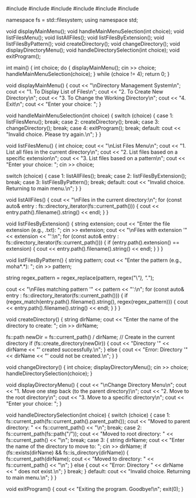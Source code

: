 #include <iostream>
#include <filesystem>
#include <vector>
#include <regex>
#include <string>
#include <cstdlib> 

namespace fs = std::filesystem;
using namespace std;

void displayMainMenu();
void handleMainMenuSelection(int choice);
void listFilesMenu();
void listAllFiles();
void listFilesByExtension();
void listFilesByPattern();
void createDirectory();
void changeDirectory();
void displayDirectoryMenu();
void handleDirectorySelection(int choice);
void exitProgram();

int main() {
    int choice;
    do {
        displayMainMenu();
        cin >> choice;
        handleMainMenuSelection(choice);
    } while (choice != 4);
    return 0;
}

void displayMainMenu() {
    cout << "\nDirectory Management System\n";
    cout << "1. To Display List of Files\n";
    cout << "2. To Create New Directory\n";
    cout << "3. To Change the Working Directory\n";
    cout << "4. Exit\n";
    cout << "Enter your choice: ";
}

void handleMainMenuSelection(int choice) {
    switch (choice) {
        case 1:
            listFilesMenu();
            break;
        case 2:
            createDirectory();
            break;
        case 3:
            changeDirectory();
            break;
        case 4:
            exitProgram();
            break;
        default:
            cout << "Invalid choice. Please try again.\n";
    }
}

void listFilesMenu() {
    int choice;
    cout << "\nList Files Menu\n";
    cout << "1. List all files in the current directory\n";
    cout << "2. List files based on a specific extension\n";
    cout << "3. List files based on a pattern\n";
    cout << "Enter your choice: ";
    cin >> choice;
    
  switch (choice) {
        case 1:
            listAllFiles();
            break;
        case 2:
            listFilesByExtension();
            break;
        case 3:
            listFilesByPattern();
            break;
        default:
            cout << "Invalid choice. Returning to main menu.\n";
    }
}

void listAllFiles() {
    cout << "\nFiles in the current directory:\n";
    for (const auto& entry : fs::directory_iterator(fs::current_path())) {
        cout << entry.path().filename().string() << endl;
    }
}

void listFilesByExtension() {
    string extension;
    cout << "Enter the file extension (e.g., .txt): ";
    cin >> extension;
    cout << "\nFiles with extension '" << extension << "':\n";
    for (const auto& entry : fs::directory_iterator(fs::current_path())) {
        if (entry.path().extension() == extension) {
            cout << entry.path().filename().string() << endl;
        }
    }
}

void listFilesByPattern() {
    string pattern;
    cout << "Enter the pattern (e.g., moha*.*): ";
    cin >> pattern;

  string regex_pattern = regex_replace(pattern, regex("\\*"), ".*");
    
  cout << "\nFiles matching pattern '" << pattern << "':\n";
    for (const auto& entry : fs::directory_iterator(fs::current_path())) {
        if (regex_match(entry.path().filename().string(), regex(regex_pattern))) {
            cout << entry.path().filename().string() << endl;
        }
    }
}

void createDirectory() {
    string dirName;
    cout << "Enter the name of the directory to create: ";
    cin >> dirName;

 fs::path newDir = fs::current_path() / dirName; // Create in the current directory
    if (fs::create_directory(newDir)) {
        cout << "Directory '" << dirName << "' created successfully.\n";
    } else {
        cout << "Error: Directory '" << dirName << "' could not be created.\n";
    }
}

void changeDirectory() {
    int choice;
    displayDirectoryMenu();
    cin >> choice;
    handleDirectorySelection(choice);
}

void displayDirectoryMenu() {
    cout << "\nChange Directory Menu\n";
    cout << "1. Move one step back (to the parent directory)\n";
    cout << "2. Move to the root directory\n";
    cout << "3. Move to a specific directory\n";
    cout << "Enter your choice: ";
}

void handleDirectorySelection(int choice) {
    switch (choice) {
        case 1:
            fs::current_path(fs::current_path().parent_path());
            cout << "Moved to parent directory: " << fs::current_path() << "\n";
            break;
        case 2:
            fs::current_path(fs::path("/"));
            cout << "Moved to root directory: " << fs::current_path() << "\n";
            break;
        case 3: {
            string dirName;
            cout << "Enter the name of the directory to move to: ";
            cin >> dirName;
            if (fs::exists(dirName) && fs::is_directory(dirName)) {
                fs::current_path(dirName);
                cout << "Moved to directory: " << fs::current_path() << "\n";
            } else {
                cout << "Error: Directory " << dirName << " does not exist.\n";
            }
            break;
        }
        default:
            cout << "Invalid choice. Returning to main menu.\n";
    }
}

void exitProgram() {
    cout << "Exiting the program. Goodbye!\n";
    exit(0);
}




